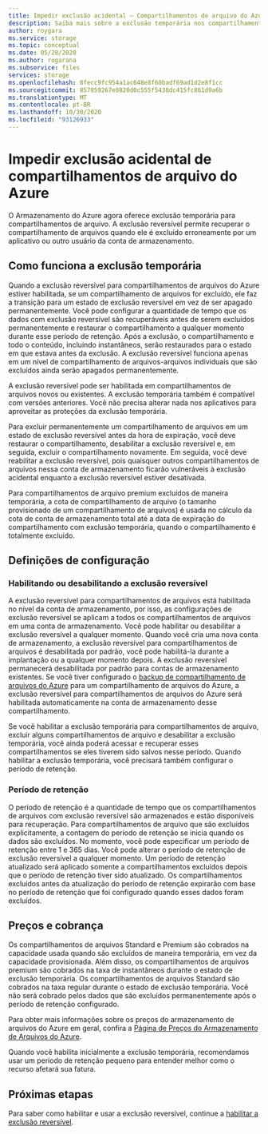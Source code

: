 ```yaml
---
title: Impedir exclusão acidental – Compartilhamentos de arquivo do Azure
description: Saiba mais sobre a exclusão temporária nos compartilhamentos de arquivo do Azure e como você pode usá-la para a recuperação de dados e para impedir a exclusão acidental.
author: roygara
ms.service: storage
ms.topic: conceptual
ms.date: 05/28/2020
ms.author: rogarana
ms.subservice: files
services: storage
ms.openlocfilehash: 0fecc9fc954a1ac648e8f60badf69ad1d2e8f1cc
ms.sourcegitcommit: 857859267e0820d0c555f5438dc415fc861d9a6b
ms.translationtype: MT
ms.contentlocale: pt-BR
ms.lasthandoff: 10/30/2020
ms.locfileid: "93126933"
---
```

# <a name="prevent-accidental-deletion-of-azure-file-shares"></a>Impedir exclusão acidental de compartilhamentos de arquivo do Azure

O Armazenamento do Azure agora oferece exclusão temporária para compartilhamentos de arquivo. A exclusão reversível permite recuperar o compartilhamento de arquivos quando ele é excluído erroneamente por um aplicativo ou outro usuário da conta de armazenamento.

## <a name="how-soft-delete-works"></a>Como funciona a exclusão temporária

Quando a exclusão reversível para compartilhamentos de arquivos do Azure estiver habilitada, se um compartilhamento de arquivos for excluído, ele faz a transição para um estado de exclusão reversível em vez de ser apagado permanentemente. Você pode configurar a quantidade de tempo que os dados com exclusão reversível são recuperáveis antes de serem excluídos permanentemente e restaurar o compartilhamento a qualquer momento durante esse período de retenção. Após a exclusão, o compartilhamento e todo o conteúdo, incluindo instantâneos, serão restaurados para o estado em que estava antes da exclusão. A exclusão reversível funciona apenas em um nível de compartilhamento de arquivos-arquivos individuais que são excluídos ainda serão apagados permanentemente.

A exclusão reversível pode ser habilitada em compartilhamentos de arquivos novos ou existentes. A exclusão temporária também é compatível com versões anteriores. Você não precisa alterar nada nos aplicativos para aproveitar as proteções da exclusão temporária. 

Para excluir permanentemente um compartilhamento de arquivos em um estado de exclusão reversível antes da hora de expiração, você deve restaurar o compartilhamento, desabilitar a exclusão reversível e, em seguida, excluir o compartilhamento novamente. Em seguida, você deve reabilitar a exclusão reversível, pois quaisquer outros compartilhamentos de arquivos nessa conta de armazenamento ficarão vulneráveis à exclusão acidental enquanto a exclusão reversível estiver desativada.

Para compartilhamentos de arquivo premium excluídos de maneira temporária, a cota de compartilhamento de arquivo (o tamanho provisionado de um compartilhamento de arquivos) é usada no cálculo da cota de conta de armazenamento total até a data de expiração do compartilhamento com exclusão temporária, quando o compartilhamento é totalmente excluído.

## <a name="configuration-settings"></a>Definições de configuração

### <a name="enabling-or-disabling-soft-delete"></a>Habilitando ou desabilitando a exclusão reversível

A exclusão reversível para compartilhamentos de arquivos está habilitada no nível da conta de armazenamento, por isso, as configurações de exclusão reversível se aplicam a todos os compartilhamentos de arquivos em uma conta de armazenamento. Você pode habilitar ou desabilitar a exclusão reversível a qualquer momento. Quando você cria uma nova conta de armazenamento, a exclusão reversível para compartilhamentos de arquivos é desabilitada por padrão, você pode habilitá-la durante a implantação ou a qualquer momento depois. A exclusão reversível permanecerá desabilitada por padrão para contas de armazenamento existentes. Se você tiver configurado o [backup de compartilhamento de arquivos do Azure](../../backup/azure-file-share-backup-overview.md) para um compartilhamento de arquivos do Azure, a exclusão reversível para compartilhamentos de arquivos do Azure será habilitada automaticamente na conta de armazenamento desse compartilhamento.

Se você habilitar a exclusão temporária para compartilhamentos de arquivo, excluir alguns compartilhamentos de arquivo e desabilitar a exclusão temporária, você ainda poderá acessar e recuperar esses compartilhamentos se eles tiverem sido salvos nesse período. Quando habilitar a exclusão temporária, você precisará também configurar o período de retenção.

### <a name="retention-period"></a>Período de retenção

O período de retenção é a quantidade de tempo que os compartilhamentos de arquivos com exclusão reversível são armazenados e estão disponíveis para recuperação. Para compartilhamentos de arquivo que são excluídos explicitamente, a contagem do período de retenção se inicia quando os dados são excluídos. No momento, você pode especificar um período de retenção entre 1 e 365 dias. Você pode alterar o período de retenção de exclusão reversível a qualquer momento. Um período de retenção atualizado será aplicado somente a compartilhamentos excluídos depois que o período de retenção tiver sido atualizado. Os compartilhamentos excluídos antes da atualização do período de retenção expirarão com base no período de retenção que foi configurado quando esses dados foram excluídos.

## <a name="pricing-and-billing"></a>Preços e cobrança

Os compartilhamentos de arquivos Standard e Premium são cobrados na capacidade usada quando são excluídos de maneira temporária, em vez da capacidade provisionada. Além disso, os compartilhamentos de arquivos premium são cobrados na taxa de instantâneos durante o estado de exclusão temporária. Os compartilhamentos de arquivos Standard são cobrados na taxa regular durante o estado de exclusão temporária. Você não será cobrado pelos dados que são excluídos permanentemente após o período de retenção configurado.

Para obter mais informações sobre os preços do armazenamento de arquivos do Azure em geral, confira a [Página de Preços do Armazenamento de Arquivos do Azure](https://azure.microsoft.com/pricing/details/storage/files/).

Quando você habilita inicialmente a exclusão temporária, recomendamos usar um período de retenção pequeno para entender melhor como o recurso afetará sua fatura.

## <a name="next-steps"></a>Próximas etapas

Para saber como habilitar e usar a exclusão reversível, continue a [habilitar a exclusão reversível](storage-files-enable-soft-delete.md).
